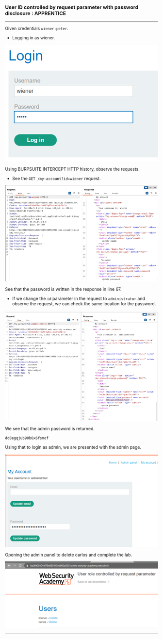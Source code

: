 
### User ID controlled by request parameter with password disclosure : APPRENTICE

---

Given credentials `wiener:peter`.
- Logging in as wiener.

![](./screenshots/lab3-login.png)

Using BURPSUITE INTERCEPT HTTP history, observe the requests.
- See the `GET /my-account?id=wiener` request.

![](./screenshots/lab10-get.png)

See that the password is written in the response in line 67.
- If we change the `id` parameter in the request to `administrator` and observe the request, we can check the same location for the password.

![](./screenshots/lab10-adminpass.png)

We see that the admin password is returned.
```
dd8egqjub90b6x6fsmof
```

Using that to login as admin, we are presented with the admin page.

![](./screenshots/lab10-admin.png)

Opening the admin panel to delete carlos and complete the lab.

![](./screenshots/lab3-admin-pan.png)

---
